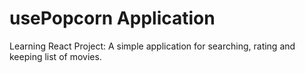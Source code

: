 # usePopcorn Application

Learning React Project: A simple application for searching, rating and keeping list of movies.

